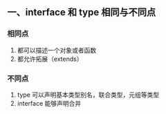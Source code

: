 ## 一、interface 和 type 相同与不同点

### 相同点

1. 都可以描述一个对象或者函数
2. 都允许拓展（extends）

### 不同点

1. type 可以声明基本类型别名，联合类型，元组等类型
2. interface 能够声明合并